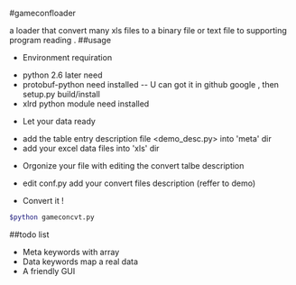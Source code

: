 #gameconfloader

a loader that convert many xls files to a binary file or text file to supporting program reading .
##usage
* Environment requiration
 - python 2.6 later need
 - protobuf-python need installed
  -- U can got it in github google , then setup.py build/install
 - xlrd python module need installed
* Let your data ready
 - add the table entry description file <demo_desc.py> into 'meta' dir
 - add your excel data files into 'xls' dir
* Orgonize your file with editing the convert talbe description
 - edit conf.py add your convert files description (reffer to demo)
* Convert it !
```sh
$python gameconcvt.py
```
##todo list
* Meta keywords with array 
* Data keywords map a real data
* A friendly GUI
